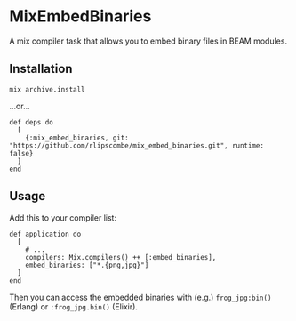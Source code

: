 # MixEmbedBinaries

A mix compiler task that allows you to embed binary files in BEAM modules.

## Installation

```
mix archive.install
```

...or...

```
def deps do
  [
    {:mix_embed_binaries, git: "https://github.com/rlipscombe/mix_embed_binaries.git", runtime: false}
  ]
end
```

## Usage

Add this to your compiler list:

```
def application do
  [
    # ...
    compilers: Mix.compilers() ++ [:embed_binaries],
    embed_binaries: ["*.{png,jpg}"]
  ]
end
```

Then you can access the embedded binaries with (e.g.) `frog_jpg:bin()` (Erlang) or `:frog_jpg.bin()` (Elixir).
